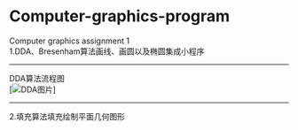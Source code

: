 # Computer-graphics-program
Computer graphics assignment 1  
1.DDA、Bresenham算法画线、画圆以及椭圆集成小程序  
***
DDA算法流程图  
[![DDA图片](/image/B.jpg "DDA")]
***
2.填充算法填充绘制平面几何图形
